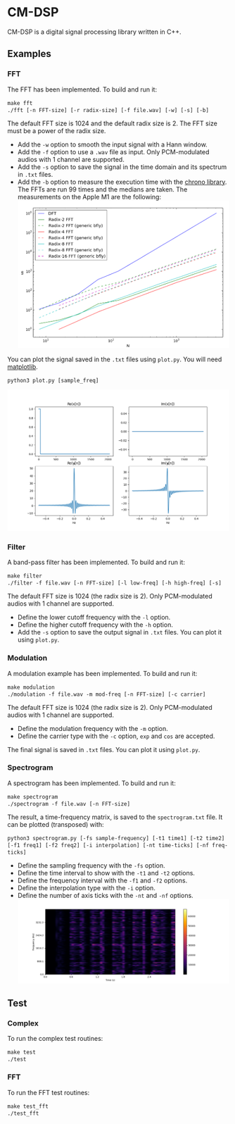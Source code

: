 # CM-DSP
CM-DSP is a digital signal processing library written in C++.

## Examples
### FFT
The FFT has been implemented. To build and run it:
```
make fft
./fft [-n FFT-size] [-r radix-size] [-f file.wav] [-w] [-s] [-b]
```
The default FFT size is 1024 and the default radix size is 2. The FFT size must be a power of the radix size.
* Add the `-w` option to smooth the input signal with a Hann window.
* Add the `-f` option to use a `.wav` file as input. Only PCM-modulated audios with 1 channel are supported.
* Add the `-s` option to save the signal in the time domain and its spectrum in `.txt` files.
* Add the `-b` option to measure the execution time with the [chrono library](https://en.cppreference.com/w/cpp/chrono). The FFTs are run 99 times and the medians are taken. The measurements on the Apple M1 are the following:
![FFT benchmarks](Examples/fft_bench.png)

You can plot the signal saved in the `.txt` files using `plot.py`. You will need [matplotlib](https://matplotlib.org/).
```
python3 plot.py [sample_freq]
```
![FFT plots](Examples/fft_example.png)

### Filter
A band-pass filter has been implemented. To build and run it:
```
make filter
./filter -f file.wav [-n FFT-size] [-l low-freq] [-h high-freq] [-s]
```
The default FFT size is 1024 (the radix size is 2). Only PCM-modulated audios with 1 channel are supported.
* Define the lower cutoff frequency with the `-l` option.
* Define the higher cutoff frequency with the `-h` option.
* Add the `-s` option to save the output signal in `.txt` files. You can plot it using `plot.py`.

### Modulation
A modulation example has been implemented. To build and run it:
```
make modulation
./modulation -f file.wav -m mod-freq [-n FFT-size] [-c carrier]
```
The default FFT size is 1024 (the radix size is 2). Only PCM-modulated audios with 1 channel are supported.
* Define the modulation frequency with the `-m` option.
* Define the carrier type with the `-c` option, `exp` and `cos` are accepted.

The final signal is saved in `.txt` files. You can plot it using `plot.py`.

### Spectrogram
A spectrogram has been implemented. To build and run it:
```
make spectrogram
./spectrogram -f file.wav [-n FFT-size]
```
The result, a time-frequency matrix, is saved to the `spectrogram.txt` file. It can be plotted (transposed) with:
```
python3 spectrogram.py [-fs sample-frequency] [-t1 time1] [-t2 time2] [-f1 freq1] [-f2 freq2] [-i interpolation] [-nt time-ticks] [-nf freq-ticks]
```
* Define the sampling frequency with the `-fs` option.
* Define the time interval to show with the `-t1` and `-t2` options.
* Define the frequency interval with the `-f1` and `-f2` options.
* Define the interpolation type with the `-i` option.
* Define the number of axis ticks with the `-nt` and `-nf` options.
![Spectrogram example](Examples/spectrogram_example.png)

## Test
### Complex
To run the complex test routines:
```
make test
./test
```

### FFT
To run the FFT test routines:
```
make test_fft
./test_fft
```

